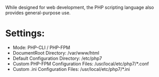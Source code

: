 While designed for web development, the PHP scripting language also provides general-purpose use.

# Settings:
- Mode: PHP-CLI / PHP-FPM
- DocumentRoot Directory: /var/www/html
- Default Configuration Directory: /etc/php7
- Custom PHP-FPM Configuration Files: /usr/local/etc/php7/*.conf
- Custom .ini Configuration Files: /usr/local/etc/php7/*.ini